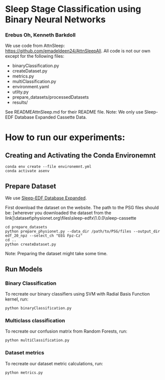 # Sleep Stage Classification using Binary Neural Networks
### Erebus Oh, Kenneth Barkdoll

We use code from AttnSleep: https://github.com/emadeldeen24/AttnSleepAll. All code is not our own except for the following files:
- binaryClassification.py
- createDataset.py
- metrics.py
- multiClassification.py
- environment.yaml
- utlity.py
- prepare_datasets/processedDatasets
- results/

See READMEAttnSleep.md for their README file. Note: We only use Sleep-EDF Database Expanded Cassette Data.

# How to run our experiments:

## Creating and Activating the Conda Environemnt
```
conda env create --file environemnt.yml
conda activate asenv
```

## Prepare Dataset
We use [Sleep-EDF Database Expanded](https://www.physionet.org/content/sleep-edfx/1.0.0/).

First download the dataset on the website.
The path to the PSG files should be: [wherever you downloaded the dataset from the link]\dataset\physionet.org\files\sleep-edfx\1.0.0\sleep-cassette
```
cd prepare_datasets
python prepare_physionet.py --data_dir /path/to/PSG/files --output_dir edf_20_npz --select_ch "EEG Fpz-Cz"
cd ..
python createDataset.py
```
Note: Preparing the dataset might take some time.

## Run Models

### Binary Classification
To recreate our binary classifiers using SVM with Radial Basis Function kernel, run:
```
python binaryClassification.py
```

### Multiclass classification
To recreate our confusion matrix from Random Forests, run:
```
python multiClassification.py
```

### Dataset metrics
To recreate our dataset metric calculations, run:
```
python metrics.py
```

